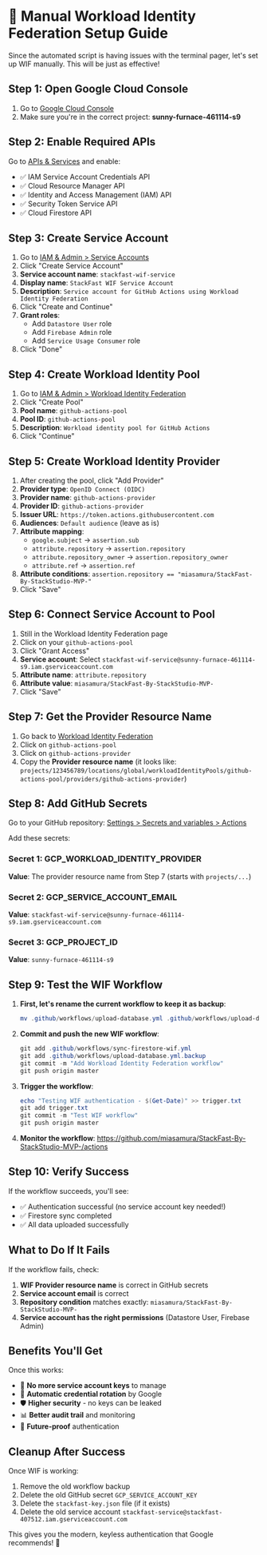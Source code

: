 # 🚀 Manual Workload Identity Federation Setup Guide

Since the automated script is having issues with the terminal pager, let's set up WIF manually. This will be just as effective!

## Step 1: Open Google Cloud Console

1. Go to [Google Cloud Console](https://console.cloud.google.com/)
2. Make sure you're in the correct project: **sunny-furnace-461114-s9**

## Step 2: Enable Required APIs

Go to [APIs & Services](https://console.cloud.google.com/apis/library) and enable:
- ✅ IAM Service Account Credentials API
- ✅ Cloud Resource Manager API  
- ✅ Identity and Access Management (IAM) API
- ✅ Security Token Service API
- ✅ Cloud Firestore API

## Step 3: Create Service Account

1. Go to [IAM & Admin > Service Accounts](https://console.cloud.google.com/iam-admin/serviceaccounts)
2. Click "Create Service Account"
3. **Service account name**: `stackfast-wif-service`
4. **Display name**: `StackFast WIF Service Account`
5. **Description**: `Service account for GitHub Actions using Workload Identity Federation`
6. Click "Create and Continue"
7. **Grant roles**:
   - Add `Datastore User` role
   - Add `Firebase Admin` role
   - Add `Service Usage Consumer` role
8. Click "Done"

## Step 4: Create Workload Identity Pool

1. Go to [IAM & Admin > Workload Identity Federation](https://console.cloud.google.com/iam-admin/workload-identity-pools)
2. Click "Create Pool"
3. **Pool name**: `github-actions-pool`
4. **Pool ID**: `github-actions-pool`
5. **Description**: `Workload identity pool for GitHub Actions`
6. Click "Continue"

## Step 5: Create Workload Identity Provider

1. After creating the pool, click "Add Provider"
2. **Provider type**: `OpenID Connect (OIDC)`
3. **Provider name**: `github-actions-provider`
4. **Provider ID**: `github-actions-provider`
5. **Issuer URL**: `https://token.actions.githubusercontent.com`
6. **Audiences**: `Default audience` (leave as is)
7. **Attribute mapping**:
   - `google.subject` → `assertion.sub`
   - `attribute.repository` → `assertion.repository`
   - `attribute.repository_owner` → `assertion.repository_owner`
   - `attribute.ref` → `assertion.ref`
8. **Attribute conditions**: `assertion.repository == "miasamura/StackFast-By-StackStudio-MVP-"`
9. Click "Save"

## Step 6: Connect Service Account to Pool

1. Still in the Workload Identity Federation page
2. Click on your `github-actions-pool`
3. Click "Grant Access"
4. **Service account**: Select `stackfast-wif-service@sunny-furnace-461114-s9.iam.gserviceaccount.com`
5. **Attribute name**: `attribute.repository`
6. **Attribute value**: `miasamura/StackFast-By-StackStudio-MVP-`
7. Click "Save"

## Step 7: Get the Provider Resource Name

1. Go back to [Workload Identity Federation](https://console.cloud.google.com/iam-admin/workload-identity-pools)
2. Click on `github-actions-pool`
3. Click on `github-actions-provider`
4. Copy the **Provider resource name** (it looks like: `projects/123456789/locations/global/workloadIdentityPools/github-actions-pool/providers/github-actions-provider`)

## Step 8: Add GitHub Secrets

Go to your GitHub repository: [Settings > Secrets and variables > Actions](https://github.com/miasamura/StackFast-By-StackStudio-MVP-/settings/secrets/actions)

Add these secrets:

### Secret 1: GCP_WORKLOAD_IDENTITY_PROVIDER
**Value**: The provider resource name from Step 7 (starts with `projects/...`)

### Secret 2: GCP_SERVICE_ACCOUNT_EMAIL  
**Value**: `stackfast-wif-service@sunny-furnace-461114-s9.iam.gserviceaccount.com`

### Secret 3: GCP_PROJECT_ID
**Value**: `sunny-furnace-461114-s9`

## Step 9: Test the WIF Workflow

1. **First, let's rename the current workflow to keep it as backup**:
   ```powershell
   mv .github/workflows/upload-database.yml .github/workflows/upload-database.yml.backup
   ```

2. **Commit and push the new WIF workflow**:
   ```powershell
   git add .github/workflows/sync-firestore-wif.yml
   git add .github/workflows/upload-database.yml.backup
   git commit -m "Add Workload Identity Federation workflow"
   git push origin master
   ```

3. **Trigger the workflow**:
   ```powershell
   echo "Testing WIF authentication - $(Get-Date)" >> trigger.txt
   git add trigger.txt
   git commit -m "Test WIF workflow"
   git push origin master
   ```

4. **Monitor the workflow**: https://github.com/miasamura/StackFast-By-StackStudio-MVP-/actions

## Step 10: Verify Success

If the workflow succeeds, you'll see:
- ✅ Authentication successful (no service account key needed!)
- ✅ Firestore sync completed
- ✅ All data uploaded successfully

## What to Do If It Fails

If the workflow fails, check:
1. **WIF Provider resource name** is correct in GitHub secrets
2. **Service account email** is correct
3. **Repository condition** matches exactly: `miasamura/StackFast-By-StackStudio-MVP-`
4. **Service account has the right permissions** (Datastore User, Firebase Admin)

## Benefits You'll Get

Once this works:
- 🔐 **No more service account keys** to manage
- 🔄 **Automatic credential rotation** by Google
- 🛡️ **Higher security** - no keys can be leaked
- 📊 **Better audit trail** and monitoring
- 🚀 **Future-proof** authentication

## Cleanup After Success

Once WIF is working:
1. Remove the old workflow backup
2. Delete the old GitHub secret `GCP_SERVICE_ACCOUNT_KEY`
3. Delete the `stackfast-key.json` file (if it exists)
4. Delete the old service account `stackfast-service@stackfast-407512.iam.gserviceaccount.com`

This gives you the modern, keyless authentication that Google recommends! 🎉

